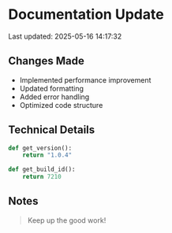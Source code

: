 # Documentation Update

Last updated: 2025-05-16 14:17:32

## Changes Made
- Implemented performance improvement
- Updated formatting
- Added error handling
- Optimized code structure

## Technical Details
```python
def get_version():
    return "1.0.4"

def get_build_id():
    return 7210
```

## Notes
> Keep up the good work!
